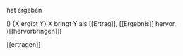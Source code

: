 hat ergeben

I) {X ergibt Y}  X bringt Y als [[Ertrag]], [[Ergebnis]] hervor.  ([[hervorbringen]])

[[ertragen]]